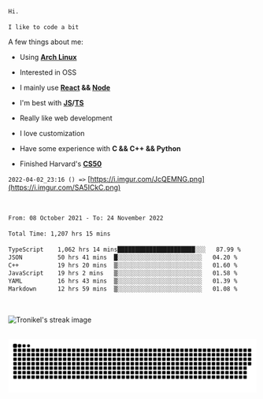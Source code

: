 ```
Hi.

I like to code a bit
```

A few things about me:

-   Using **[Arch Linux](https://archlinux.org/)**

-   Interested in OSS

-   I mainly use **[React](https://reactjs.org/) && [Node](https://nodejs.org/en/)**

-   I'm best with **[JS](https://www.javascript.com/)/[TS](https://www.typescriptlang.org/)**

-   Really like web development

-   I love customization

-   Have some experience with **C && C++ && Python**

-   Finished Harvard's **[CS50](https://cs50.harvard.edu)**

`2022-04-02_23:16 () =>` [https://i.imgur.com/JcQEMNG.png](https://i.imgur.com/SA5ICkC.png)

<br>

<!--START_SECTION:waka-->

```text
From: 08 October 2021 - To: 24 November 2022

Total Time: 1,207 hrs 15 mins

TypeScript    1,062 hrs 14 mins██████████████████████░░░   87.99 %
JSON          50 hrs 41 mins  █░░░░░░░░░░░░░░░░░░░░░░░░   04.20 %
C++           19 hrs 20 mins  ▒░░░░░░░░░░░░░░░░░░░░░░░░   01.60 %
JavaScript    19 hrs 2 mins   ▒░░░░░░░░░░░░░░░░░░░░░░░░   01.58 %
YAML          16 hrs 43 mins  ▒░░░░░░░░░░░░░░░░░░░░░░░░   01.39 %
Markdown      12 hrs 59 mins  ▒░░░░░░░░░░░░░░░░░░░░░░░░   01.08 %
```

<!--END_SECTION:waka-->

<br>

<p><img align="center" src="https://github-readme-streak-stats.herokuapp.com/?user=Tronikelis&theme=dark" alt="Tronikel's streak image" /></p>

<br>

<img title="" src="https://raw.githubusercontent.com/Tronikelis/Tronikelis/output/github-contribution-grid-snake.svg" alt="very cool snake thingey" data-align="left">
